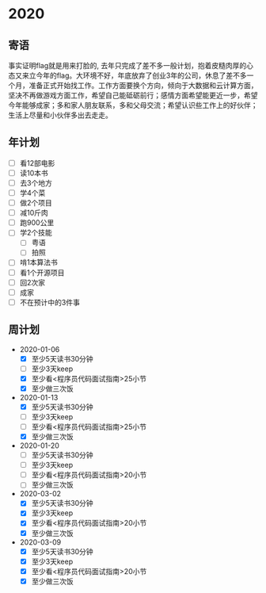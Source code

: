 # 2020

## 寄语

事实证明flag就是用来打脸的, 去年只完成了差不多一般计划，抱着皮糙肉厚的心态又来立今年的flag。大环境不好，年底放弃了创业3年的公司，休息了差不多一个月，准备正式开始找工作。工作方面要换个方向，倾向于大数据和云计算方面，坚决不再做游戏方面工作，希望自己能砥砺前行；感情方面希望能更近一步，希望今年能够成家；多和家人朋友联系，多和父母交流；希望认识些工作上的好伙伴；生活上尽量和小伙伴多出去走走。

## 年计划

+ [ ] 看12部电影
+ [ ] 读10本书
+ [ ] 去3个地方
+ [ ] 学4个菜
+ [ ] 做2个项目
+ [ ] 减10斤肉
+ [ ] 跑900公里
+ [ ] 学2个技能
  + [ ] 粤语
  + [ ] 拍照
+ [ ] 啃1本算法书
+ [ ] 看1个开源项目
+ [ ] 回2次家
+ [ ] 成家
+ [ ] 不在预计中的3件事

## 周计划

+ 2020-01-06
  + [x] 至少5天读书30分钟
  + [ ] 至少3天keep
  + [x] 至少看<程序员代码面试指南>25小节
  + [x] 至少做三次饭
+ 2020-01-13
  + [x] 至少5天读书30分钟
  + [ ] 至少3天keep
  + [ ] 至少看<程序员代码面试指南>25小节
  + [x] 至少做三次饭
+ 2020-01-20
  + [ ] 至少5天读书30分钟
  + [ ] 至少3天keep
  + [ ] 至少看<程序员代码面试指南>20小节
  + [ ] 至少做三次饭
+ 2020-03-02
  + [x] 至少5天读书30分钟
  + [x] 至少3天keep
  + [x] 至少看<程序员代码面试指南>20小节
  + [x] 至少做三次饭
+ 2020-03-09
  + [x] 至少5天读书30分钟
  + [x] 至少3天keep
  + [x] 至少看<程序员代码面试指南>20小节
  + [x] 至少做三次饭
